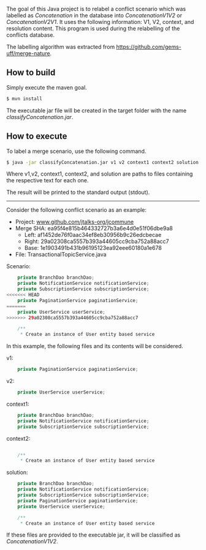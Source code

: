 The goal of this Java project is to relabel a conflict scenario which was labelled as *Concatenation* in the database into *ConcatenationV1V2* or *ConcatenationV2V1*. It uses the following information: V1, V2, context, and resolution content. This program is used during the relabelling of the conflicts database.

The labelling algorithm was extracted from https://github.com/gems-uff/merge-nature.

## How to build

Simply execute the maven goal.

```bash
$ mvn install
```

The executable jar file will be created in the target folder with the name *classifyConcatenation.jar*.

## How to execute

To label a merge scenario, use the following command.

```bash
$ java -jar classifyConcatenation.jar v1 v2 context1 context2 solution
```

Where v1,v2, context1, context2, and solution are paths to files containing the respective text for each one.

The result will be printed to the standard output (stdout).

---

Consider the following conflict scenario as an example:

- Project: www.github.com/jtalks-org/jcommune
- Merge SHA: ea95f4e815b464332727b3a6e4d0e51f06dbe9a8
    - Left: af1452de76f0aac34ef8eb30956b9c26edcbecae
    - Right: 29a02308ca5557b393a44605cc9cba752a88acc7
    - Base: 1e1903491b431b96195123ea92eee60180a1e678
- File: TransactionalTopicService.java


Scenario:
``` java
    private BranchDao branchDao;
    private NotificationService notificationService;
    private SubscriptionService subscriptionService;
<<<<<<< HEAD
    private PaginationService paginationService;
=======
    private UserService userService;
>>>>>>> 29a02308ca5557b393a44605cc9cba752a88acc7

    /**
     * Create an instance of User entity based service
```

In this example, the following files and its contents will be considered.

v1:
``` java
    private PaginationService paginationService;
```

v2:
``` java
    private UserService userService;
```

context1:
``` java
    private BranchDao branchDao;
    private NotificationService notificationService;
    private SubscriptionService subscriptionService;
```

context2:
``` java

    /**
     * Create an instance of User entity based service
```

solution:
``` java
    private BranchDao branchDao;
    private NotificationService notificationService;
    private SubscriptionService subscriptionService;
    private PaginationService paginationService;
    private UserService userService;

    /**
     * Create an instance of User entity based service
```

If these files are provided to the executable jar, it will be classified as *ConcatenationV1V2*.